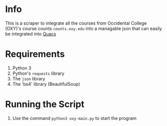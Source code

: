 # Info

This is a scraper to integrate all the courses from Occidental College (OXY)'s course counts `counts.oxy.edu` into a managable json that can easily be integrated into [Quacs]("https://github.com/quacs/quacs")

# Requirements

1. Python 3
1. Python's `requests` library
1. The `json` library
1. The 'bs4' library (BeautifulSoup)

# Running the Script

1. Use the command `python3 oxy-main.py` to start the program
